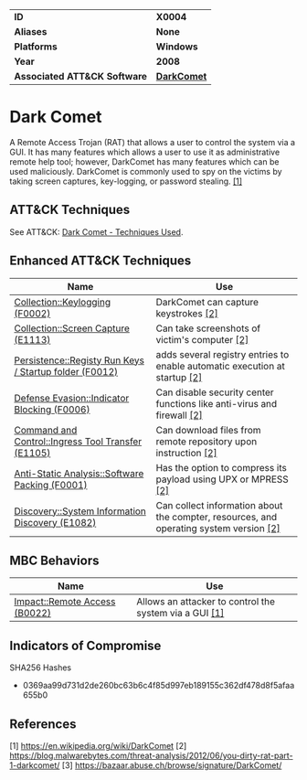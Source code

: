
<table>
<tr>
<td><b>ID</b></td>
<td><b>X0004</b></td>
</tr>
<tr>
<td><b>Aliases</b></td>
<td><b>None</b></td>
</tr>
<tr>
<td><b>Platforms</b></td>
<td><b>Windows</b></td>
</tr>
<tr>
<td><b>Year</b></td>
<td><b>2008</b></td>
</tr>
<tr>
<td><b>Associated ATT&CK Software</b></td>
<td><b><a href="https://attack.mitre.org/software/S0334/">DarkComet</a></b></td>
</tr>
</table>


Dark Comet
==========
A Remote Access Trojan (RAT) that allows a user to control the system via a GUI. It has many features which allows a user to use it as administrative remote help tool; however, DarkComet has many features which can be used maliciously. DarkComet is commonly used to spy on the victims by taking screen captures, key-logging, or password stealing. [[1]](#1)

ATT&CK Techniques
-----------------
See ATT&CK: [Dark Comet - Techniques Used](https://attack.mitre.org/software/S0334/).

Enhanced ATT&CK Techniques
---------
|Name|Use|
|---|---|
|[Collection::Keylogging (F0002)](../collection/keylogging.md)|DarkComet can capture keystrokes [[2]](#2)|
|[Collection::Screen Capture (E1113)](../collection/screen-capture.md)|Can take screenshots of victim's computer [[2]](#2)|
|[Persistence::Registy Run Keys / Startup folder (F0012)](../persistence/registry-run-keys-startup-folder.md)|adds several registry entries to enable automatic execution at startup  [[2]](#2)|
|[Defense Evasion::Indicator Blocking (F0006)](../defense-evasion/indicator-blocking.md)|Can disable security center functions like anti-virus and firewall [[2]](#2)|
|[Command and Control::Ingress Tool Transfer (E1105)](../command-and-control/ingress-tool-transfer.md)|Can download files from remote repository upon instruction  [[2]](#2)|
|[Anti-Static Analysis::Software Packing (F0001)](../anti-static-analysis/software-packing.md)|Has the option to compress its payload using UPX or MPRESS  [[2]](#2)|
|[Discovery::System Information Discovery (E1082)](../discovery/system-information-discovery.md)|Can collect information about the compter, resources, and operating system version  [[2]](#2)|


MBC Behaviors
---------
|Name|Use|
|---|---|
|[Impact::Remote Access (B0022)](../impact/remote-access.md)|Allows an attacker to control the system via a GUI  [[1]](#1)|

Indicators of Compromise
------------------------
SHA256 Hashes
- 0369aa99d731d2de260bc63b6c4f85d997eb189155c362df478d8f5afaa655b0

## References

<a name="1">[1]</a> https://en.wikipedia.org/wiki/DarkComet
<a name="2">[2]</a> https://blog.malwarebytes.com/threat-analysis/2012/06/you-dirty-rat-part-1-darkcomet/
<a name="3">[3]</a> https://bazaar.abuse.ch/browse/signature/DarkComet/
